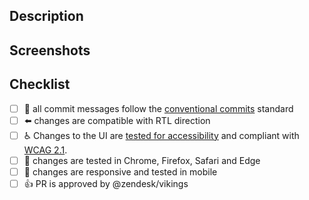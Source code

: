 ## Description

<!-- a summary of the changes introduced by this PR and the motivation behind them -->

## Screenshots

<!-- (optional) when applicable, please include some screenshots or gifs that illustrate the changes -->

## Checklist

- [ ] :green_book: all commit messages follow the [conventional commits](https://conventionalcommits.org/) standard
- [ ] :arrow_left: changes are compatible with RTL direction
- [ ] :wheelchair: Changes to the UI are [tested for accessibility](./../README.md#accessibility-testing) and compliant with [WCAG 2.1](https://www.w3.org/TR/WCAG21/).
- [ ] :memo: changes are tested in Chrome, Firefox, Safari and Edge
- [ ] :iphone: changes are responsive and tested in mobile
- [ ] :+1: PR is approved by @zendesk/vikings

<!-- More info about the contribution process can be found at https://github.com/zendesk/copenhagen_theme#contributing -->

